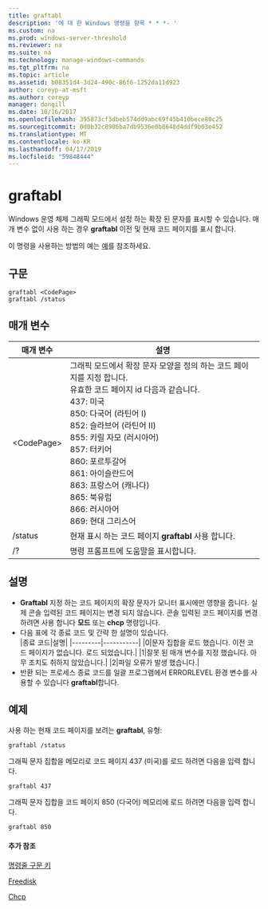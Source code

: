 ```yaml
---
title: graftabl
description: '에 대 한 Windows 명령을 항목 * * *- '
ms.custom: na
ms.prod: windows-server-threshold
ms.reviewer: na
ms.suite: na
ms.technology: manage-windows-commands
ms.tgt_pltfrm: na
ms.topic: article
ms.assetid: b08351d4-3d24-490c-86f6-1252da11d923
author: coreyp-at-msft
ms.author: coreyp
manager: dongill
ms.date: 10/16/2017
ms.openlocfilehash: 395873cf3dbeb574dd9abc69f45b410bece80c25
ms.sourcegitcommit: 0d0b32c8986ba7db9536e0b8648d4ddf9b03e452
ms.translationtype: MT
ms.contentlocale: ko-KR
ms.lasthandoff: 04/17/2019
ms.locfileid: "59848444"
---
```

# <a name="graftabl"></a>graftabl



Windows 운영 체제 그래픽 모드에서 설정 하는 확장 된 문자를 표시할 수 있습니다. 매개 변수 없이 사용 하는 경우 **graftabl** 이전 및 현재 코드 페이지를 표시 합니다.

이 명령을 사용하는 방법의 예는 [예](#BKMK_examples)를 참조하세요.

## <a name="syntax"></a>구문

```
graftabl <CodePage>
graftabl /status
```

## <a name="parameters"></a>매개 변수

|매개 변수|설명|
|---------|-----------|
|\<CodePage>|그래픽 모드에서 확장 문자 모양을 정의 하는 코드 페이지를 지정 합니다.</br>유효한 코드 페이지 id 다음과 같습니다.</br>437: 미국</br>850: 다국어 (라틴어 I)</br>852: 슬라브어 (라틴어 II)</br>855: 키릴 자모 (러시아어)</br>857: 터키어</br>860: 포르투갈어</br>861: 아이슬란드어</br>863: 프랑스어 (캐나다)</br>865: 북유럽</br>866: 러시아어</br>869: 현대 그리스어|
|/status|현재 표시 하는 코드 페이지 **graftabl** 사용 합니다.|
|/?|명령 프롬프트에 도움말을 표시합니다.|

## <a name="remarks"></a>설명

-   **Graftabl** 지정 하는 코드 페이지의 확장 문자가 모니터 표시에만 영향을 줍니다. 실제 콘솔 입력된 코드 페이지는 변경 되지 않습니다. 콘솔 입력된 코드 페이지를 변경 하려면 사용 합니다 **모드** 또는 **chcp** 명령입니다.
-   다음 표에 각 종료 코드 및 간략 한 설명이 있습니다.  
    |종료 코드|설명|
    |---------|-----------|
    |0|문자 집합을 로드 했습니다. 이전 코드 페이지가 없습니다. 로드 되었습니다.|
    |1|잘못 된 매개 변수를 지정 했습니다. 아무 조치도 취하지 않았습니다.|
    |2|파일 오류가 발생 했습니다.|
-   반환 되는 프로세스 종료 코드를 일괄 프로그램에서 ERRORLEVEL 환경 변수를 사용할 수 있습니다 **graftabl**합니다.

## <a name="BKMK_examples"></a>예제

사용 하는 현재 코드 페이지를 보려는 **graftabl**, 유형:
```
graftabl /status
```
그래픽 문자 집합을 메모리로 코드 페이지 437 (미국)를 로드 하려면 다음을 입력 합니다.
```
graftabl 437
```
그래픽 문자 집합을 코드 페이지 850 (다국어) 메모리에 로드 하려면 다음을 입력 합니다.
```
graftabl 850
```

#### <a name="additional-references"></a>추가 참조

[명령줄 구문 키](command-line-syntax-key.md)

[Freedisk](freedisk.md)

[Chcp](chcp.md)
